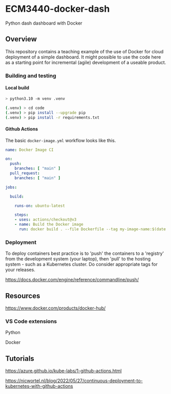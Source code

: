 # ECM3440-docker-dash
Python dash dashboard with Docker

## Overview

This repository contains a teaching example of the use of Docker for cloud deployment of a simple dashboard.
It might possible to use the code here as a starting point for incremental (agile) development of a useable product.

### Building and testing

#### Local build

```sh
> python3.10 -m venv .venv
```

```sh
(.venv) > cd code
(.venv) > pip install --upgrade pip
(.venv) > pip install -r requirements.txt
```

#### Github Actions

The basic ```docker-image.yml``` workflow looks like this.

```yml
name: Docker Image CI

on:
  push:
    branches: [ "main" ]
  pull_request:
    branches: [ "main" ]

jobs:

  build:

    runs-on: ubuntu-latest

    steps:
    - uses: actions/checkout@v3
    - name: Build the Docker image
      run: docker build . --file Dockerfile --tag my-image-name:$(date +%s)
```


### Deployment

To deploy containers best practice is to 'push' the containers to a 'registry' from the development system (your laptop), then 'pull' to the hosting system - such as a Kubernetes cluster. Do consider appropriate tags for your releases.

<https://docs.docker.com/engine/reference/commandline/push/>


## Resources

<https://www.docker.com/products/docker-hub/>

### VS Code extensions

Python

Docker

## Tutorials

<https://azure.github.io/kube-labs/1-github-actions.html>

<https://nicwortel.nl/blog/2022/05/27/continuous-deployment-to-kubernetes-with-github-actions>

